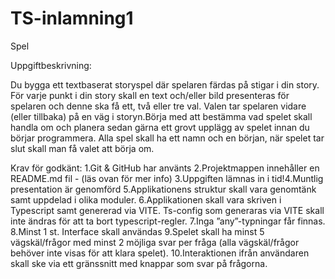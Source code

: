 # TS-inlamning1
Spel


Uppgiftbeskrivning:

Du bygga ett textbaserat storyspel där spelaren färdas på stigar i din story. För varje punkt i din story skall en text och/eller bild presenteras för spelaren och denne ska få ett, två eller tre val. Valen tar spelaren vidare (eller tillbaka) på en väg i storyn.Börja med att bestämma vad spelet skall handla om och planera sedan gärna ett grovt upplägg av spelet innan du börjar programmera. Alla spel skall ha ett namn och en början, när spelet tar slut skall man få valet att börja om.


Krav för godkänt:
1.Git & GitHub har använts
2.Projektmappen innehåller en README.md fil - (läs ovan för mer info)
3.Uppgiften lämnas in i tid!4.Muntlig presentation är genomförd
5.Applikationens struktur skall vara genomtänk samt uppdelad i olika moduler.
6.Applikationen skall vara skriven i Typescript samt genererad via VITE. Ts-config som generaras via VITE skall inte ändras för att ta bort typescript-regler.
7.Inga ”any”-typningar får finnas.
8.Minst 1 st. Interface skall användas
9.Spelet skall ha minst 5 vägskäl/frågor med minst 2 möjliga svar per fråga (alla vägskäl/frågor behöver inte visas för att klara spelet).
10.Interaktionen ifrån användaren skall ske via ett gränssnitt med knappar som svar på frågorna.
